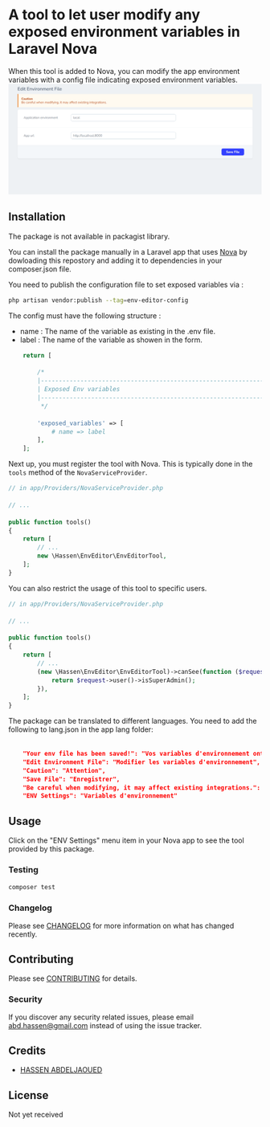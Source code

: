 # A tool to let user modify any exposed environment variables in Laravel Nova

When this tool is added to Nova, you can modify the app environment variables with a config file indicating exposed environment variables.
![screenshot of the backup tool](https://github.com/hassabdo/env-editor/raw/master/Screenshot.png)

## Installation
The package is not available in packagist library.

You can install the package manually in a Laravel app that uses [Nova](https://nova.laravel.com) by dowloading this repostory and adding it to dependencies in your composer.json file.

You need to publish the configuration file to set exposed variables via : 

```bash
php artisan vendor:publish --tag=env-editor-config
```
The config must have the following structure :
- name : The name of the variable as existing in the .env file.
- label : The name of the variable as showen in the form.

```php
    return [

        /*
        |--------------------------------------------------------------------------
        | Exposed Env variables
        |--------------------------------------------------------------------------
         */

        'exposed_variables' => [
            # name => label
        ],
    ];
```
Next up, you must register the tool with Nova. This is typically done in the `tools` method of the `NovaServiceProvider`.

```php
// in app/Providers/NovaServiceProvider.php

// ...

public function tools()
{
    return [
        // ...
        new \Hassen\EnvEditor\EnvEditorTool,
    ];
}
```

You can also restrict the usage of this tool to specific users.

```php
// in app/Providers/NovaServiceProvider.php

// ...

public function tools()
{
    return [
        // ...
        (new \Hassen\EnvEditor\EnvEditorTool)->canSee(function ($request) {
            return $request->user()->isSuperAdmin();
        }),
    ];
}
```
The package can be translated to different languages. You need to add the following to lang.json in the app lang folder:

```json

    "Your env file has been saved!": "Vos variables d'environnement ont été enregistré!",
    "Edit Environment File": "Modifier les variables d'environnement",
    "Caution": "Attention",
    "Save File": "Enregistrer",
    "Be careful when modifying, it may affect existing integrations.": "Soyez prudent lors de la modification, cela peut affecter les intégrations existantes.",
    "ENV Settings": "Variables d'environnement"

```
## Usage

Click on the "ENV Settings" menu item in your Nova app to see the tool provided by this package.

### Testing

``` bash
composer test
```

### Changelog

Please see [CHANGELOG](CHANGELOG.md) for more information on what has changed recently.

## Contributing

Please see [CONTRIBUTING](CONTRIBUTING.md) for details.

### Security

If you discover any security related issues, please email abd.hassen@gmail.com instead of using the issue tracker.

## Credits

- [HASSEN ABDELJAOUED](https://github.com/hassabdo)

## License

Not yet received
